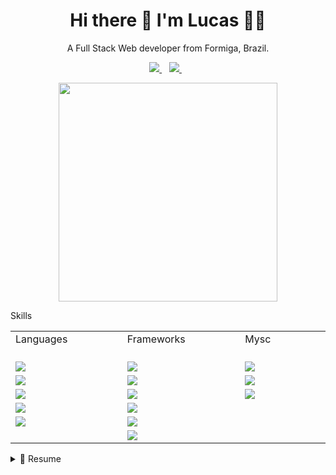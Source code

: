 <h1 align='center'>
  Hi there 👋 I'm Lucas 👨‍💻
</h1>

<p align='center'>
  A Full Stack Web developer from Formiga, Brazil.
</p>

<p align='center'>  
  <a href="https://www.linkedin.com/in/lucasferreirarm/">
    <img src="https://img.shields.io/badge/linkedin-%230077B5.svg?&style=for-the-badge&logo=linkedin&logoColor=white" />
  </a>&nbsp;&nbsp;  
  <a href="https://www.linkedin.com/in/lucasferreirarm/">
    <img src="https://img.shields.io/badge/Gmail-D14836?style=for-the-badge&logo=gmail&logoColor=white" />
  </a>&nbsp;&nbsp;  
</p>

<p align='center'>
  <a href='mailto:lucasferreirarm@gmail.com'>
    <img src="https://github-readme-stats.vercel.app/api?username=hollycreep&show_icons=true&count_private=true&theme=dark" width="350">
  </a>
</p>

<p align='center'>
  <p align='left'>
    Skills
  </p>
  <table>
    <tr>
      <td>Languages 
        <span>&nbsp;&nbsp;&nbsp;&nbsp;&nbsp;&nbsp;&nbsp;&nbsp;</span>
        <span>&nbsp;&nbsp;&nbsp;&nbsp;&nbsp;&nbsp;&nbsp;&nbsp;</span>
        <span>&nbsp;&nbsp;&nbsp;&nbsp;&nbsp;&nbsp;&nbsp;&nbsp;</span>
        <span>&nbsp;&nbsp;&nbsp;&nbsp;&nbsp;&nbsp;&nbsp;&nbsp;</span>
        <span>&nbsp;&nbsp;&nbsp;&nbsp;&nbsp;&nbsp;&nbsp;&nbsp;</span>
      </td>
      <td>Frameworks 
        <span>&nbsp;&nbsp;&nbsp;&nbsp;&nbsp;&nbsp;&nbsp;&nbsp;</span>
        <span>&nbsp;&nbsp;&nbsp;&nbsp;&nbsp;&nbsp;&nbsp;&nbsp;</span>
        <span>&nbsp;&nbsp;&nbsp;&nbsp;&nbsp;&nbsp;&nbsp;&nbsp;</span>
        <span>&nbsp;&nbsp;&nbsp;&nbsp;&nbsp;&nbsp;&nbsp;&nbsp;</span>
        <span>&nbsp;&nbsp;&nbsp;&nbsp;&nbsp;&nbsp;&nbsp;&nbsp;</span>
      </td>
      <td>Mysc 
        <span>&nbsp;&nbsp;&nbsp;&nbsp;&nbsp;&nbsp;&nbsp;&nbsp;</span>
        <span>&nbsp;&nbsp;&nbsp;&nbsp;&nbsp;&nbsp;&nbsp;&nbsp;</span>
        <span>&nbsp;&nbsp;&nbsp;&nbsp;&nbsp;&nbsp;&nbsp;&nbsp;</span>
        <span>&nbsp;&nbsp;&nbsp;&nbsp;&nbsp;&nbsp;&nbsp;&nbsp;</span>
        <span>&nbsp;&nbsp;&nbsp;&nbsp;&nbsp;&nbsp;&nbsp;&nbsp;</span>
      </td>
    </tr>
    <tr>
      <td><img src="https://img.shields.io/badge/PHP-777BB4?style=for-the-badge&logo=php&logoColor=white" /></td>
      <td><img src="https://img.shields.io/badge/Sass-CC6699?style=for-the-badge&logo=sass&logoColor=white" /></td>
      <td><img src="https://img.shields.io/badge/Git-F05032?style=for-the-badge&logo=git&logoColor=white" /> </td>
    </tr>
    <tr>
      <td><img src="https://img.shields.io/badge/CSS3-1572B6?style=for-the-badge&logo=css3&logoColor=white" /></td>
      <td><img src="https://img.shields.io/badge/Vue.js-35495E?style=for-the-badge&logo=vuedotjs&logoColor=4FC08D" /></td>
      <td><img src="https://img.shields.io/badge/npm-CB3837?style=for-the-badge&logo=npm&logoColor=white" /></td>
    </tr>
    <tr>
      <td><img src="https://img.shields.io/badge/HTML5-E34F26?style=for-the-badge&logo=html5&logoColor=white" /></td>
      <td><img src="https://img.shields.io/badge/jQuery-0769AD?style=for-the-badge&logo=jquery&logoColor=white" /></td>
      <td><img src="https://img.shields.io/badge/MySQL-00000F?style=for-the-badge&logo=mysql&logoColor=white" /></td>
    </tr>
    <tr>
      <td><img src="https://img.shields.io/badge/JavaScript-F7DF1E?style=for-the-badge&logo=javascript&logoColor=black" /></td>
      <td><img src="https://img.shields.io/badge/Bootstrap-563D7C?style=for-the-badge&logo=bootstrap&logoColor=white" /></td>
      <td></td>
    </tr>
    <tr>
      <td><img src="https://img.shields.io/badge/TypeScript-007ACC?style=for-the-badge&logo=typescript&logoColor=white" /> </td>
      <td><img src="https://img.shields.io/badge/Node.js-339933?styleqqqqq=for-the-badge&logo=nodedotjs&logoColor=white" /></td>
      <td></td>
    </tr>
    <tr>
      <td></td>
      <td><img src="https://img.shields.io/badge/GraphQl-E10098?style=for-the-badge&logo=graphql&logoColor=white" /></td>
      <td></td>
    </tr>
  </table>
</p>

<details>
  <summary>📃 Resume</summary>

## Education

- 📖 **Postgraduate in Information Security**\
  📆 2021- 2021\
  📍 **FAVENI**
- 📖 **Postgraduate in Technologies and WEB Innovations**\
  📆 2021- 2021\
  📍 **FAVENI**

- 📖 **Computer Science Degree**\
  📆 2015 - 2018\
  📍 **UNIFOR** - Formiga, Brazil

## Experience

- 👨‍💻 **Full Stack Web Developer**\
  📆 Oct/2021 - moment\
  📍 **SolarView** - HomeOffice
  <p align='center'>
    <img src="https://img.shields.io/badge/HTML5-E34F26?logo=html5&logoColor=white" />
    <img src="https://img.shields.io/badge/CSS3-1572B6?logo=css3&logoColor=white" />
    <img src="https://img.shields.io/badge/JavaScript-F7DF1E?logo=javascript&logoColor=black" />
    <img src="https://img.shields.io/badge/TypeScript-007ACC?logo=typescript&logoColor=white" />
    <img src="https://img.shields.io/badge/MySQL-00000F?logo=mysql&logoColor=white" />
    <img src="https://img.shields.io/badge/Node.js-339933?logo=nodedotjs&logoColor=white" />
    <img src="https://img.shields.io/badge/npm-CB3837?logo=npm&logoColor=white" />
    <img src="https://img.shields.io/badge/Sass-CC6699?logo=sass&logoColor=white" />
    <img src="https://img.shields.io/badge/Vue.js-35495E?logo=vuedotjs&logoColor=4FC08D" />
    <img src="https://img.shields.io/badge/GraphQl-E10098?logo=graphql&logoColor=white" />
    <img src="https://img.shields.io/badge/Git-F05032?logo=git&logoColor=white" />
  </p>

- 👨‍💻 **Full Stack Web Developer**\
   📆 Apr/2020 - Oct/2020\
   📍 **MobileStock** - Nova Serrana/MG, Brazil
  <p align='center'>
    <img src="https://img.shields.io/badge/PHP-777BB4?logo=php&logoColor=white" />
    <img src="https://img.shields.io/badge/HTML5-E34F26?logo=html5&logoColor=white" />
    <img src="https://img.shields.io/badge/CSS3-1572B6?logo=css3&logoColor=white" />
    <img src="https://img.shields.io/badge/JavaScript-F7DF1E?logo=javascript&logoColor=black" />
    <img src="https://img.shields.io/badge/MySQL-00000F?logo=mysql&logoColor=white" />
    <img src="https://img.shields.io/badge/Vue.js-35495E?logo=vuedotjs&logoColor=4FC08D" />
    <img src="https://img.shields.io/badge/Bootstrap-563D7C?logo=bootstrap&logoColor=white" />
    <img src="https://img.shields.io/badge/Git-F05032?logo=git&logoColor=white" />
  </p>

- 👨‍💻 **Full Stack Web Developer**\
   📆 Mar/2019 - Apr/2020\
   📍 **TrackerUp** - Formiga/MG, Brazil
  <p align='center'>
    <img src="https://img.shields.io/badge/PHP-777BB4?logo=php&logoColor=white" />
    <img src="https://img.shields.io/badge/HTML5-E34F26?logo=html5&logoColor=white" />
    <img src="https://img.shields.io/badge/CSS3-1572B6?logo=css3&logoColor=white" />
    <img src="https://img.shields.io/badge/JavaScript-F7DF1E?logo=javascript&logoColor=black" />
    <img src="https://img.shields.io/badge/MySQL-00000F?logo=mysql&logoColor=white" />
    <img src="https://img.shields.io/badge/Vue.js-35495E?logo=vuedotjs&logoColor=4FC08D" />
    <img src="https://img.shields.io/badge/Cordova-35434Flogo=apache-cordova&logoColor=E8E8E8" />
    <img src="https://img.shields.io/badge/jQuery-0769AD?logo=jquery&logoColor=white" />
    <img src="https://img.shields.io/badge/Sass-CC6699?logo=sass&logoColor=white" />
    <img src="https://img.shields.io/badge/Git-F05032?logo=git&logoColor=white" />
  </p>

</details>
